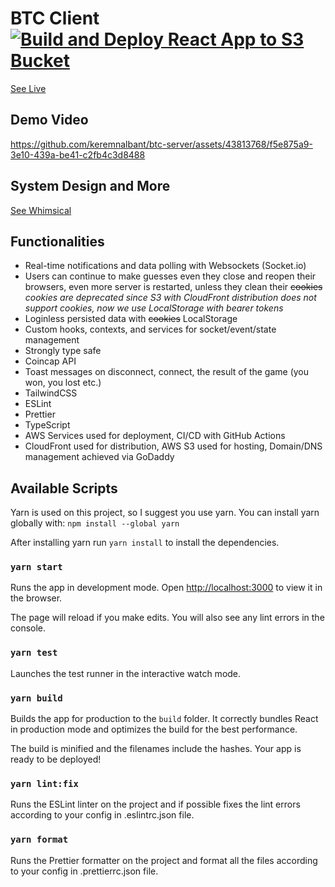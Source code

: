 # BTC Client [![Build and Deploy React App to S3 Bucket](https://github.com/keremnalbant/btc-client/actions/workflows/prod.yaml/badge.svg)](https://github.com/keremnalbant/btc-client/actions/workflows/prod.yaml)

[See Live](https://app.globalfuturepoland.com)

## Demo Video
https://github.com/keremnalbant/btc-server/assets/43813768/f5e875a9-3e10-439a-be41-c2fb4c3d8488

## System Design and More
[See Whimsical](https://whimsical.com/btc-system-design-MqAKNkaZWDkYBkHSjAyPv1)

## Functionalities
- Real-time notifications and data polling with Websockets (Socket.io)
- Users can continue to make guesses even they close and reopen their browsers, even more server is restarted, unless they clean their ~~cookies~~
_cookies are deprecated since S3 with CloudFront distribution does not support cookies, now we use LocalStorage with bearer tokens_
- Loginless persisted data with ~~cookies~~ LocalStorage
- Custom hooks, contexts, and services for socket/event/state management
- Strongly type safe
- Coincap API
- Toast messages on disconnect, connect, the result of the game (you won, you lost etc.)
- TailwindCSS
- ESLint
- Prettier
- TypeScript
- AWS Services used for deployment, CI/CD with GitHub Actions
- CloudFront used for distribution, AWS S3 used for hosting, Domain/DNS management achieved via GoDaddy

## Available Scripts

Yarn is used on this project, so I suggest you use yarn.
You can install yarn globally with: `npm install --global yarn`

After installing yarn run `yarn install` to install the dependencies.

### `yarn start`

Runs the app in development mode.
Open [http://localhost:3000](http://localhost:3000) to view it in the browser.

The page will reload if you make edits.
You will also see any lint errors in the console.

### `yarn test`

Launches the test runner in the interactive watch mode.

### `yarn build`

Builds the app for production to the `build` folder.
It correctly bundles React in production mode and optimizes the build for the best performance.

The build is minified and the filenames include the hashes.
Your app is ready to be deployed!

### `yarn lint:fix`

Runs the ESLint linter on the project and if possible fixes the lint errors according to your config in .eslintrc.json file.

### `yarn format`

Runs the Prettier formatter on the project and format all the files according to your config in .prettierrc.json file.

